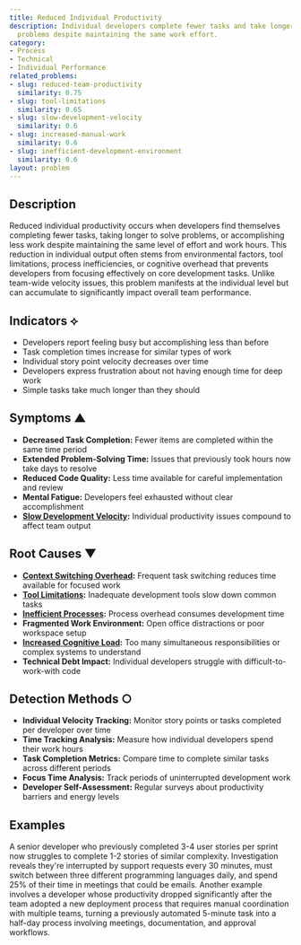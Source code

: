 ```yaml
---
title: Reduced Individual Productivity
description: Individual developers complete fewer tasks and take longer to resolve
  problems despite maintaining the same work effort.
category:
- Process
- Technical
- Individual Performance
related_problems:
- slug: reduced-team-productivity
  similarity: 0.75
- slug: tool-limitations
  similarity: 0.65
- slug: slow-development-velocity
  similarity: 0.6
- slug: increased-manual-work
  similarity: 0.6
- slug: inefficient-development-environment
  similarity: 0.6
layout: problem
---
```


## Description

Reduced individual productivity occurs when developers find themselves completing fewer tasks, taking longer to solve problems, or accomplishing less work despite maintaining the same level of effort and work hours. This reduction in individual output often stems from environmental factors, tool limitations, process inefficiencies, or cognitive overhead that prevents developers from focusing effectively on core development tasks. Unlike team-wide velocity issues, this problem manifests at the individual level but can accumulate to significantly impact overall team performance.

## Indicators ⟡

- Developers report feeling busy but accomplishing less than before
- Task completion times increase for similar types of work
- Individual story point velocity decreases over time
- Developers express frustration about not having enough time for deep work
- Simple tasks take much longer than they should

## Symptoms ▲

- **Decreased Task Completion:** Fewer items are completed within the same time period
- **Extended Problem-Solving Time:** Issues that previously took hours now take days to resolve
- **Reduced Code Quality:** Less time available for careful implementation and review
- **Mental Fatigue:** Developers feel exhausted without clear accomplishment
- **[Slow Development Velocity](slow-development-velocity.md):** Individual productivity issues compound to affect team output

## Root Causes ▼

- **[Context Switching Overhead](context-switching-overhead.md):** Frequent task switching reduces time available for focused work
- **[Tool Limitations](tool-limitations.md):** Inadequate development tools slow down common tasks
- **[Inefficient Processes](inefficient-processes.md):** Process overhead consumes development time
- **Fragmented Work Environment:** Open office distractions or poor workspace setup
- **[Increased Cognitive Load](increased-cognitive-load.md):** Too many simultaneous responsibilities or complex systems to understand
- **Technical Debt Impact:** Individual developers struggle with difficult-to-work-with code

## Detection Methods ○

- **Individual Velocity Tracking:** Monitor story points or tasks completed per developer over time
- **Time Tracking Analysis:** Measure how individual developers spend their work hours
- **Task Completion Metrics:** Compare time to complete similar tasks across different periods
- **Focus Time Analysis:** Track periods of uninterrupted development work
- **Developer Self-Assessment:** Regular surveys about productivity barriers and energy levels

## Examples

A senior developer who previously completed 3-4 user stories per sprint now struggles to complete 1-2 stories of similar complexity. Investigation reveals they're interrupted by support requests every 30 minutes, must switch between three different programming languages daily, and spend 25% of their time in meetings that could be emails. Another example involves a developer whose productivity dropped significantly after the team adopted a new deployment process that requires manual coordination with multiple teams, turning a previously automated 5-minute task into a half-day process involving meetings, documentation, and approval workflows.